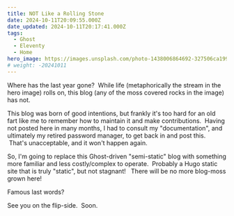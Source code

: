 ```yaml
---
title: NOT Like a Rolling Stone
date: 2024-10-11T20:09:55.000Z
date_updated: 2024-10-11T20:17:41.000Z
tags: 
  - Ghost
  - Eleventy
  - Home
hero_image: https://images.unsplash.com/photo-1438006864692-327506ca1997?crop=entropy&cs=tinysrgb&fit=max&fm=jpg&ixid=M3wxMTc3M3wwfDF8c2VhcmNofDN8fG1vc3N8ZW58MHx8fHwxNzI4Njc2Njk3fDA&ixlib=rb-4.0.3&q=80&w=2000
# weight: -20241011
---
```


Where has the last year gone?  While life (metaphorically the stream in the hero image) rolls on, this blog (any of the moss covered rocks in the image) has not. 

This blog was born of good intentions, but frankly it's too hard for an old fart like me to remember how to maintain it and make contributions.  Having not posted here in many months, I had to consult my "documentation", and ultimately my retired password manager, to get back in and post this.  That's unacceptable, and it won't happen again.  

So, I'm going to replace this Ghost-driven "semi-static" blog with something more familiar and less costly/complex to operate.  Probably a Hugo static site that is truly "static", but not stagnant!   There will be no more blog-moss grown here! 

Famous last words?

See you on the flip-side.  Soon.
